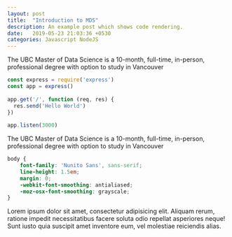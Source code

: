 ```yaml
---
layout: post
title:  "Introduction to MDS"
description: An example post which shows code rendering.
date:   2019-05-23 21:03:36 +0530
categories: Javascript NodeJS
---
```

The UBC Master of Data Science is a 10-month, full-time, in-person, professional degree with option to study in Vancouver

```javascript
const express = require('express')
const app = express()
 
app.get('/', function (req, res) {
  res.send('Hello World')
})
 
app.listen(3000)
```

The UBC Master of Data Science is a 10-month, full-time, in-person, professional degree with option to study in Vancouver

```scss
body {
	font-family: 'Nunito Sans', sans-serif;
	line-height: 1.5em;
	margin: 0;
	-webkit-font-smoothing: antialiased;
	-moz-osx-font-smoothing: grayscale;
}
```
Lorem ipsum dolor sit amet, consectetur adipisicing elit. Aliquam rerum, ratione impedit necessitatibus facere soluta odio repellat asperiores neque! Sunt iusto quia suscipit amet inventore eum, vel molestiae reiciendis alias.
